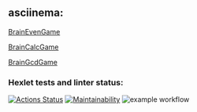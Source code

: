 
## asciinema:
[BrainEvenGame](https://asciinema.org/a/RplpeHncqmIbqLJzJq7rTfirD)

[BrainCalcGame](https://asciinema.org/a/5O0Bo1vZ777zjNSeqIt3dShb3)

[BrainGcdGame](https://asciinema.org/a/3GSpk1CN8ii7AmtLfK8LpUgjI)

### Hexlet tests and linter status:
[![Actions Status](https://github.com/IvanBaryutin/frontend-project-lvl1/workflows/hexlet-check/badge.svg)](https://github.com/IvanBaryutin/frontend-project-lvl1/actions)
[![Maintainability](https://api.codeclimate.com/v1/badges/a99a88d28ad37a79dbf6/maintainability)](https://codeclimate.com/github/codeclimate/codeclimate/maintainability)
![example workflow](https://github.com/IvanBaryutin/frontend-project-lvl1/actions/workflows/eslint.yml/badge.svg)